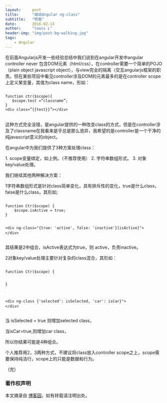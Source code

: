 ```yaml
---
layout:     post
title:      "细说Angular ng-class"
subtitle:   "转载"
date:       2016-02-13
author:     "lewis L"
header-img: "img/post-bg-walking.jpg"
tags:
    - Angular
---
```

<p>
在前面Angularjs开发一些经验总结中我们说到在angular开发中angular controller never 包含DOM元素（html/css），在controller需要一个简单的POJO（plain object javascript object），与view完全的隔离（交互angularjs框架的职责。但在某些项目中看见controller涉及DOM的元素最多的是在controller scope上定义某变量，其值为class name，形如：
</p>
<pre>
<code>
function ctr($scope){
   $scope.test =“classname”;
}
&lt;div class=”{{test}}”&gt;&lt;/div&gt;
</code>
</pre>
<p>
这种方式完全没错，是angular提供的一种改变class的方式，但是在controller涉及了classname在我看来是乎总是那么诡异，我希望的是controller是一个干净的纯javascript意义的object。
</p>
<p>
在angular中为我们提供了3种方案处理class：
</p>
1. scope变量绑定，如上例。（不推荐使用）
2. 字符串数组形式。
3. 对象key/value处理。
<p>
我们继续其他两种解决方案：
</p>
<p>
1字符串数组形式是针对class简单变化，具有排斥性的变化，true是什么class，false是什么class，其形如;
</p>
<pre>
<code>
function Ctr($scope) { 
    $scope.isActive = true;
}

&lt;div ng-class="{true: 'active', false: 'inactive'}[isActive]"&gt;
&lt;/div&gt;
</code>
</pre>
<p>
其结果是2中组合，isActive表达式为true，则 active，负责inactive。
</p>
<p>
2对象key/value处理主要针对复杂的class混合，其形如：
<pre>
<code>
function Ctr($scope) { 

}

&lt;div ng-class {'selected': isSelected, 'car': isCar}"&gt;
&lt;/div&gt;
</code>
</pre>
<p>
当 isSelected = true 则增加selected class，
</p>
<p>
当isCar=true,则增加car class，
</p>
<p>
所以你结果可能是4种组合。
</p>
<p>
个人推荐用2，3两种方式，不建议将class放入controller scope之上，scope需要保持纯洁行，scope上的只能是数据和行为。
</p>

<p>（完）</p>

### 著作权声明

本文摘录自 [博客园](http://www.cnblogs.com/)，如有转载请注明出处。